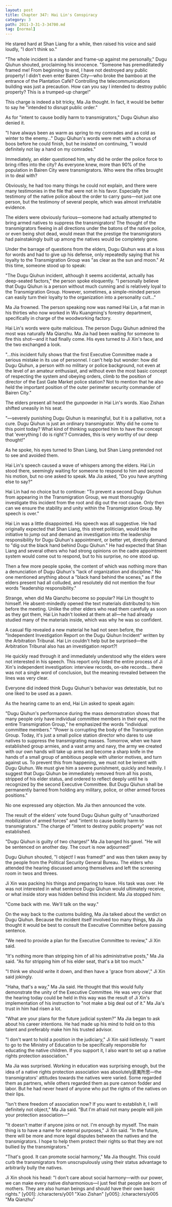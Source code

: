 ```yaml
---
layout: post
title: Chapter 347: Hai Lin's Conspiracy
category: 3
path: 2011-3-31-3-34700.md
tag: [normal]
---
```


He stared hard at Shan Liang for a while, then raised his voice and said loudly, "I don't think so."

"The whole incident is a slander and frame-up against me personally," Dugu Qiuhun shouted, proclaiming his innocence. "Someone has premeditatedly framed me! From beginning to end, I have not destroyed any public property! I didn't even enter Bairen City—who broke the bamboo at the entrance of the Plantation Café? Controlling the telecommunications building was just a precaution. How can you say I intended to destroy public property? This is a trumped-up charge!"

This charge is indeed a bit tricky, Ma Jia thought. In fact, it would be better to say he "intended to disrupt public order."

As for "intent to cause bodily harm to transmigrators," Dugu Qiuhun also denied it.

"I have always been as warm as spring to my comrades and as cold as winter to the enemy..." Dugu Qiuhun's words were met with a chorus of boos before he could finish, but he insisted on continuing, "I would definitely not lay a hand on my comrades."

Immediately, an elder questioned him, why did he order the police force to bring rifles into the city? As everyone knew, more than 90% of the population in Bairen City were transmigrators. Who were the rifles brought in to deal with?

Obviously, he had too many things he could not explain, and there were many testimonies in the file that were not in his favor. Especially the testimony of the native police about the order to carry guns—not just one person, but the testimony of several people, which was almost irrefutable evidence.

The elders were obviously furious—someone had actually attempted to bring armed natives to suppress the transmigrators! The thought of the transmigrators fleeing in all directions under the batons of the native police, or even being shot dead, would mean that the prestige the transmigrators had painstakingly built up among the natives would be completely gone.

Under the barrage of questions from the elders, Dugu Qiuhun was at a loss for words and had to give up his defense, only repeatedly saying that his loyalty to the Transmigration Group was "as clear as the sun and moon." At this time, someone stood up to speak:

"The Dugu Qiuhun incident, although it seems accidental, actually has deep-seated factors," the person spoke eloquently. "I personally believe that Dugu Qiuhun is a person without much cunning and is relatively loyal to the Transmigration Group. However, sometimes, a simple-minded person can easily turn their loyalty to the organization into a personality cult..."

Ma Jia frowned. The person speaking now was named Hai Lin, a fat man in his thirties who now worked in Wu Kuangming's forestry department, specifically in charge of the woodworking factory.

Hai Lin's words were quite malicious. The person Dugu Qiuhun admired the most was naturally Ma Qianzhu. Ma Jia had been waiting for someone to fire this shot—and it had finally come. His eyes turned to Ji Xin's face, and the two exchanged a look.

"...this incident fully shows that the first Executive Committee made a serious mistake in its use of personnel. I can't help but wonder: how did Dugu Qiuhun, a person with no military or police background, not even at the level of an amateur enthusiast, and without even the most basic concept of respecting the system and obeying orders, climb to the position of director of the East Gate Market police station? Not to mention that he also held the important position of the outer perimeter security commander of Bairen City."

The elders present all heard the gunpowder in Hai Lin's words. Xiao Zishan shifted uneasily in his seat.

"—severely punishing Dugu Qiuhun is meaningful, but it is a palliative, not a cure. Dugu Qiuhun is just an ordinary transmigrator. Why did he come to this point today? What kind of thinking supported him to have the concept that 'everything I do is right'? Comrades, this is very worthy of our deep thought!"

As he spoke, his eyes turned to Shan Liang, but Shan Liang pretended not to see and avoided them.

Hai Lin's speech caused a wave of whispers among the elders. Hai Lin stood there, seemingly waiting for someone to respond to him and second his motion, but no one asked to speak. Ma Jia asked, "Do you have anything else to say?"

Hai Lin had no choice but to continue: "To prevent a second Dugu Qiuhun from appearing in the Transmigration Group, we must thoroughly investigate this incident from the root and dig out the root cause. Only then can we ensure the stability and unity within the Transmigration Group. My speech is over."

Hai Lin was a little disappointed. His speech was all suggestive. He had originally expected that Shan Liang, this street politician, would take the initiative to jump out and demand an investigation into the leadership responsibility for Dugu Qiuhun's appointment, or better yet, directly demand to "dig out the black hand behind Dugu Qiuhun." He had expected that Shan Liang and several others who had strong opinions on the cadre appointment system would come out to respond, but to his surprise, no one stood up.

Then a few more people spoke, the content of which was nothing more than a denunciation of Dugu Qiuhun's "lack of organization and discipline." No one mentioned anything about a "black hand behind the scenes," as if the elders present had all colluded, and resolutely did not mention the four words "leadership responsibility."

Strange, when did Ma Qianzhu become so popular? Hai Lin thought to himself. He absent-mindedly opened the text materials distributed to him before the meeting. Unlike the other elders who read them carefully as soon as they got them, Hai Lin hadn't looked at them at all—he had already studied many of the materials inside, which was why he was so confident.

A casual flip revealed a new material he had not seen before, the "Independent Investigation Report on the Dugu Qiuhun Incident" written by the Arbitration Tribunal. Hai Lin couldn't help but be surprised—the Arbitration Tribunal also has an investigation report?!

He quickly read through it and immediately understood why the elders were not interested in his speech. This report only listed the entire process of Ji Xin's independent investigation: interview records, on-site records... there was not a single word of conclusion, but the meaning revealed between the lines was very clear.

Everyone did indeed think Dugu Qiuhun's behavior was detestable, but no one liked to be used as a pawn.

As the hearing came to an end, Hai Lin asked to speak again:

"Dugu Qiuhun's performance during the mass demonstration shows that many people only have individual committee members in their eyes, not the entire Transmigration Group," he emphasized the words "individual committee members." "Power is corrupting the body of the Transmigration Group. Today, it's just a small police station director who dares to use natives to suppress the transmigrating masses. Tomorrow, when we have established group armies, and a vast army and navy, the army we created with our own hands will take up arms and become a sharp knife in the hands of a small group of ambitious people with ulterior motives, and turn against us. To prevent this from happening, we must not be lenient with Dugu Qiuhun. We must give him a severe punishment, quickly and heavily. I suggest that Dugu Qiuhun be immediately removed from all his posts, stripped of his elder status, and ordered to reflect deeply until he is recognized by the second Executive Committee. But Dugu Qiuhun shall be permanently barred from holding any military, police, or other armed forces positions."

No one expressed any objection. Ma Jia then announced the vote.

The result of the elders' vote found Dugu Qiuhun guilty of "unauthorized mobilization of armed forces" and "intent to cause bodily harm to transmigrators." The charge of "intent to destroy public property" was not established.

"Dugu Qiuhun is guilty of two charges!" Ma Jia banged his gavel. "He will be sentenced on another day. The court is now adjourned!"

Dugu Qiuhun shouted, "I object! I was framed!" and was then taken away by the people from the Political Security General Bureau. The elders who attended the hearing discussed among themselves and left the screening room in twos and threes.

Ji Xin was packing his things and preparing to leave. His task was over. He was not interested in what sentence Dugu Qiuhun would ultimately receive, or what inside story was hidden behind this incident. Ma Jia stopped him:

"Come back with me. We'll talk on the way."

On the way back to the customs building, Ma Jia talked about the verdict on Dugu Qiuhun. Because the incident itself involved too many things, Ma Jia thought it would be best to consult the Executive Committee before passing sentence.

"We need to provide a plan for the Executive Committee to review," Ji Xin said.

"It's nothing more than stripping him of all his administrative posts," Ma Jia said. "As for stripping him of his elder seat, that's a bit too much."

"I think we should write it down, and then have a 'grace from above'," Ji Xin said jokingly.

"Haha, that's a way," Ma Jia said. He thought that this would fully demonstrate the unity of the Executive Committee. He was very clear that the hearing today could be held in this way was the result of Ji Xin's implementation of his instruction to "not make a big deal out of it." Ma Jia's trust in him had risen a lot.

"What are your plans for the future judicial system?" Ma Jia began to ask about his career intentions. He had made up his mind to hold on to this talent and preferably make him his trusted advisor.

"I don't want to hold a position in the judiciary," Ji Xin said listlessly. "I want to go to the Ministry of Education to be specifically responsible for educating the native children. If you support it, I also want to set up a native rights protection association."

Ma Jia was surprised. Working in education was surprising enough, but the idea of a native rights protection association was absolutely匪夷所思—the transmigrators' attitudes towards the natives were varied. Some regarded them as partners, while others regarded them as pure cannon fodder and labor. But he had never heard of anyone who put the rights of the natives on their lips.

"Isn't there freedom of association now? If you want to establish it, I will definitely not object," Ma Jia said. "But I'm afraid not many people will join your protection association—"

"It doesn't matter if anyone joins or not. I'm enough by myself. The main thing is to have a name for external purposes," Ji Xin said. "In the future, there will be more and more legal disputes between the natives and the transmigrators. I hope to help them protect their rights so that they are not bullied by the transmigrators."

"That's good. It can promote social harmony," Ma Jia thought. This could curb the transmigrators from unscrupulously using their status advantage to arbitrarily bully the natives.

Ji Xin shook his head: "I don't care about social harmony—with our power, we can make every native disharmonious—I just feel that people are born of mothers. They are also human beings and should have their own basic rights."
[y001]: /characters/y001 "Xiao Zishan"
[y005]: /characters/y005 "Ma Qianzhu"